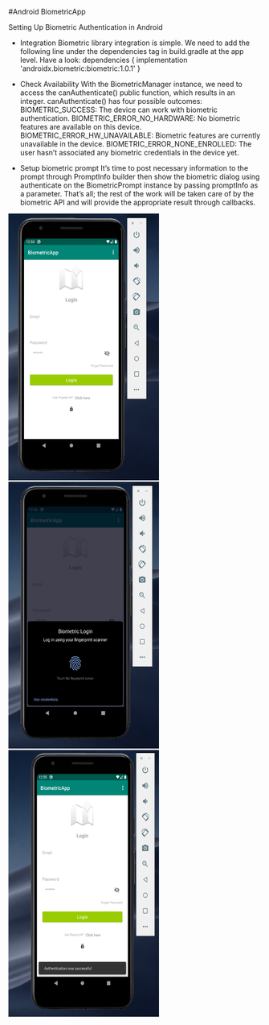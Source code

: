 #Android BiometricApp

Setting Up Biometric Authentication in Android


- Integration
Biometric library integration is simple. We need to add the following line under the dependencies tag in build.gradle at the app level. Have a look:
dependencies {
    implementation 'androidx.biometric:biometric:1.0.1'
}


- Check Availability
With the BiometricManager instance, we need to access the canAuthenticate() public function, which results in an integer.
canAuthenticate() has four possible outcomes:
BIOMETRIC_SUCCESS: The device can work with biometric authentication.
BIOMETRIC_ERROR_NO_HARDWARE: No biometric features are available on this device.
BIOMETRIC_ERROR_HW_UNAVAILABLE: Biometric features are currently unavailable in the device.
BIOMETRIC_ERROR_NONE_ENROLLED: The user hasn’t associated any biometric credentials in the device yet.


- Setup biometric prompt
It’s time to post necessary information to the prompt through PromptInfo builder then show the biometric dialog using authenticate on 
the BiometricPrompt instance by passing promptInfo as a parameter.
That’s all; the rest of the work will be taken care of by the biometric API and will provide the appropriate result through callbacks.



<img src="https://github.com/demimola24/BiometricApp/blob/master/screen1.png" width="300" height="530">

<img src="https://github.com/demimola24/BiometricApp/blob/master/screen2.png" width="300" height="530">

<img src="https://github.com/demimola24/BiometricApp/blob/master/screen3.png" width="300" height="530">
